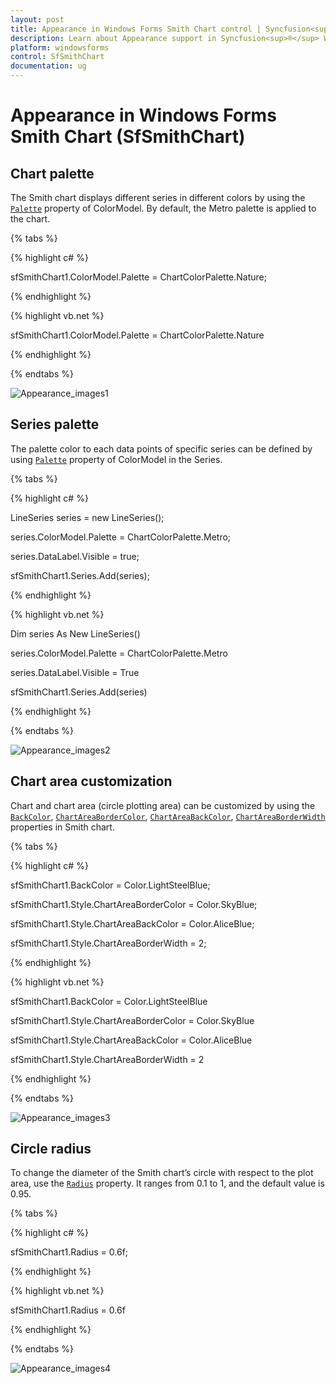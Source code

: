 ```yaml
---
layout: post
title: Appearance in Windows Forms Smith Chart control | Syncfusion<sup>®</sup>
description: Learn about Appearance support in Syncfusion<sup>®</sup> Windows Forms Smith Chart (SfSmithChart) control and more details.
platform: windowsforms
control: SfSmithChart
documentation: ug
---
```

# Appearance in Windows Forms Smith Chart (SfSmithChart)

## Chart palette

The Smith chart displays different series in different colors by using the [`Palette`](https://help.syncfusion.com/cr/windowsforms/Syncfusion.WinForms.SmithChart.ChartColorModel.html#Syncfusion_WinForms_SmithChart_ChartColorModel_Palette) property of ColorModel. By default, the Metro palette is applied to the chart.

{% tabs %}

{% highlight c# %}

sfSmithChart1.ColorModel.Palette = ChartColorPalette.Nature;

{% endhighlight %}

{% highlight vb.net %}

sfSmithChart1.ColorModel.Palette = ChartColorPalette.Nature

{% endhighlight %}

{% endtabs %}

![Appearance_images1](Appearance_images/Appearance_img1.png)


## Series palette

The palette color to each data points of specific series can be defined by using [`Palette`](https://help.syncfusion.com/cr/windowsforms/Syncfusion.WinForms.SmithChart.ChartColorModel.html#Syncfusion_WinForms_SmithChart_ChartColorModel_Palette) property of ColorModel in the Series.

{% tabs %}

{% highlight c# %}

LineSeries series = new LineSeries();          

series.ColorModel.Palette = ChartColorPalette.Metro;

series.DataLabel.Visible = true;

sfSmithChart1.Series.Add(series);

{% endhighlight %}

{% highlight vb.net %}

Dim series As New LineSeries()

series.ColorModel.Palette = ChartColorPalette.Metro

series.DataLabel.Visible = True

sfSmithChart1.Series.Add(series)

{% endhighlight %}

{% endtabs %}

![Appearance_images2](Appearance_images/Appearance_img2.png)


## Chart area customization

Chart and chart area (circle plotting area) can be customized by using the [`BackColor`](https://help.syncfusion.com/cr/windowsforms/Syncfusion.WinForms.SmithChart.ChartStyle.html#Syncfusion_WinForms_SmithChart_ChartStyle_BackColor), [`ChartAreaBorderColor`](https://help.syncfusion.com/cr/windowsforms/Syncfusion.WinForms.SmithChart.ChartStyle.html#Syncfusion_WinForms_SmithChart_ChartStyle_ChartAreaBorderColor), [`ChartAreaBackColor`](https://help.syncfusion.com/cr/windowsforms/Syncfusion.WinForms.SmithChart.ChartStyle.html#Syncfusion_WinForms_SmithChart_ChartStyle_ChartAreaBackColor), [`ChartAreaBorderWidth`](https://help.syncfusion.com/cr/windowsforms/Syncfusion.WinForms.SmithChart.ChartStyle.html#Syncfusion_WinForms_SmithChart_ChartStyle_ChartAreaBorderWidth) properties in Smith chart.

{% tabs %}

{% highlight c# %}

sfSmithChart1.BackColor = Color.LightSteelBlue;

sfSmithChart1.Style.ChartAreaBorderColor = Color.SkyBlue;           

sfSmithChart1.Style.ChartAreaBackColor = Color.AliceBlue;

sfSmithChart1.Style.ChartAreaBorderWidth = 2;

{% endhighlight %}

{% highlight vb.net %}

sfSmithChart1.BackColor = Color.LightSteelBlue

sfSmithChart1.Style.ChartAreaBorderColor = Color.SkyBlue

sfSmithChart1.Style.ChartAreaBackColor = Color.AliceBlue

sfSmithChart1.Style.ChartAreaBorderWidth = 2

{% endhighlight %}

{% endtabs %}

![Appearance_images3](Appearance_images/Appearance_img3.png)


## Circle radius

To change the diameter of the Smith chart’s circle with respect to the plot area, use the [`Radius`](https://help.syncfusion.com/cr/windowsforms/Syncfusion.WinForms.SmithChart.SfSmithChart.html#Syncfusion_WinForms_SmithChart_SfSmithChart_Radius) property. It ranges from 0.1 to 1, and the default value is 0.95.

{% tabs %}

{% highlight c# %}

sfSmithChart1.Radius = 0.6f;

{% endhighlight %}

{% highlight vb.net %}

sfSmithChart1.Radius = 0.6f

{% endhighlight %}

{% endtabs %}

![Appearance_images4](Appearance_images/Appearance_img4.png)
